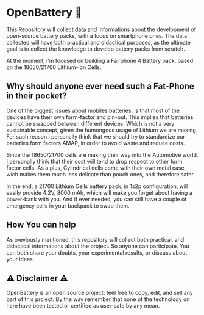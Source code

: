 # OpenBattery 🔋
This Repository will collect data and informations about the development of open-source battery packs, with a focus on smartphone ones.
The data collected will have both practical and didactical purposes, as the ultimate goal is to collect the knowledge to develop battery packs from scratch.

At the moment, i'm focused on building a Fairphone 4 Battery pack, based on the 18650/21700 Lithium-ion Cells.

## Why should anyone ever need such a Fat-Phone in their pocket?
One of the biggest issues about mobiles batteries, is that most of the devices have their own form-factor and pin-out. 
This implies that batteries cannot be swapped between different devices. Which is not a very sustainable concept, given the humongous usage of Lithium we are making. 
For such reason i personally think that we should try to standardize our batteries form factors AMAP, in order to avoid waste and reduce costs. 

Since the 18650/21700 cells are making their way into the Automotive world, I personally think that their cost will tend to drop respect to other form factor cells. As a plus, Cylindrical cells come with their own metal case, wich makes them much less delicate than pouch ones, and therefore safer.

In the end, a 21700 Lithium Cells battery pack, in 1s2p configuration, will easily provide 4.2V, 8000 mAh, which will make you forget about having a power-bank with you. And if ever needed, you can still have a couple of emergency cells in your backpack to swap them.

## How You can help
As previously mentioned, this repository will collect both practical, and didactical informations about the project. So anyone can participate. You can both share your doubts, your experimental results, or discuss about your ideas.

## ⚠️ Disclaimer ⚠️
OpenBattery is an open source project; feel free to copy, edit, and sell any part of this project. By the way remember that none of the technology on here have been tested or certified as user-safe by any mean.

